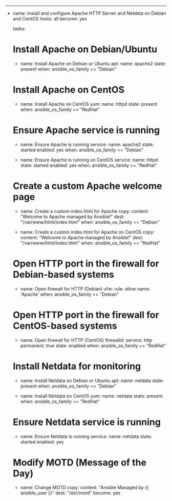---
- name: Install and configure Apache HTTP Server and Netdata on Debian and CentOS
  hosts: all
  become: yes

  tasks:
    # Install Apache on Debian/Ubuntu
    - name: Install Apache on Debian or Ubuntu
      apt:
        name: apache2
        state: present
      when: ansible_os_family == "Debian"

    # Install Apache on CentOS
    - name: Install Apache on CentOS
      yum:
        name: httpd
        state: present
      when: ansible_os_family == "RedHat"

    # Ensure Apache service is running
    - name: Ensure Apache is running
      service:
        name: apache2
        state: started
        enabled: yes
      when: ansible_os_family == "Debian"

    - name: Ensure Apache is running on CentOS
      service:
        name: httpd
        state: started
        enabled: yes
      when: ansible_os_family == "RedHat"

    # Create a custom Apache welcome page
    - name: Create a custom index.html for Apache
      copy:
        content: "Welcome to Apache managed by Ansible!"
        dest: "/var/www/html/index.html"
      when: ansible_os_family == "Debian"

    - name: Create a custom index.html for Apache on CentOS
      copy:
        content: "Welcome to Apache managed by Ansible!"
        dest: "/var/www/html/index.html"
      when: ansible_os_family == "RedHat"

    # Open HTTP port in the firewall for Debian-based systems
    - name: Open firewall for HTTP (Debian)
      ufw:
        rule: allow
        name: 'Apache'
      when: ansible_os_family == "Debian"

    # Open HTTP port in the firewall for CentOS-based systems
    - name: Open firewall for HTTP (CentOS)
      firewalld:
        service: http
        permanent: true
        state: enabled
      when: ansible_os_family == "RedHat"

    # Install Netdata for monitoring
    - name: Install Netdata on Debian or Ubuntu
      apt:
        name: netdata
        state: present
      when: ansible_os_family == "Debian"

    - name: Install Netdata on CentOS
      yum:
        name: netdata
        state: present
      when: ansible_os_family == "RedHat"

    # Ensure Netdata service is running
    - name: Ensure Netdata is running
      service:
        name: netdata
        state: started
        enabled: yes

    # Modify MOTD (Message of the Day)
    - name: Change MOTD
      copy:
        content: "Ansible Managed by {{ ansible_user }}"
        dest: "/etc/motd"
      become: yes
